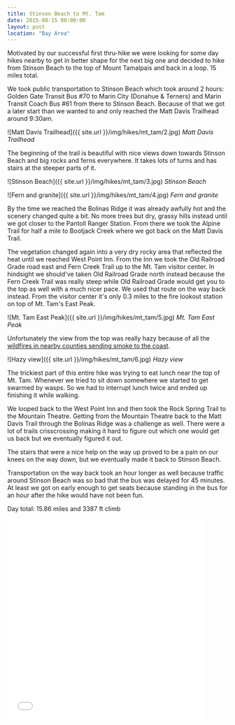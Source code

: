 ```yaml
---
title: Stinson Beach to Mt. Tam
date: 2015-08-15 00:00:00
layout: post
location: "Bay Area"
---
```

Motivated by our successful first thru-hike we were looking for some day hikes nearby to get in better shape for the next big one and decided to hike from Stinson Beach
to the top of Mount Tamalpais and back in a loop. 15 miles total.

We took public transportation to Stinson Beach which took around 2 hours: Golden Gate Transit Bus #70 to Marin City (Donahue & Terners) and Marin Transit Coach Bus #61 from there to Stinson Beach.
Because of that we got a later start than we wanted to and only reached the Matt Davis Trailhead around 9:30am.

<!--more-->

![Matt Davis Trailhead]({{ site.url }}/img/hikes/mt_tam/2.jpg)
*Matt Davis Trailhead*

The beginning of the trail is beautiful with nice views down towards Stinson Beach and big rocks and ferns everywhere. It takes lots of turns and has stairs at the steeper parts of it.

![Stinson Beach]({{ site.url }}/img/hikes/mt_tam/3.jpg)
*Stinson Beach*

![Fern and granite]({{ site.url }}/img/hikes/mt_tam/4.jpg)
*Fern and granite*

By the time we reached the Bolinas Ridge it was already awfully hot and the scenery changed quite a bit. No more trees but dry, grassy hills instead until we got closer to the Pantoll Ranger
Station. From there we took the Alpine Trail for half a mile to Bootjack Creek where we got back on the Matt Davis Trail.

The vegetation changed again into a very dry rocky area that reflected the heat until we reached West Point Inn. From the Inn we took the Old Railroad Grade road east and Fern Creek Trail
up to the Mt. Tam visitor center. In hindsight we should've taken Old Railroad Grade north instead because the Fern Creek Trail was really steep while Old Railroad Grade would get you to
the top as well with a much nicer pace. We used that route on the way back instead. From the visitor center it's only 0.3 miles to the fire lookout station on top of Mt. Tam's East Peak.

![Mt. Tam East Peak]({{ site.url }}/img/hikes/mt_tam/5.jpg)
*Mt. Tam East Peak*

Unfortunately the view from the top was really hazy because of all the [wildfires in nearby counties sending smoke to the coast](http://www.sfgate.com/bayarea/article/Wildfires-send-choking-smoke-rolling-across-Bay-6446550.php).

![Hazy view]({{ site.url }}/img/hikes/mt_tam/6.jpg)
*Hazy view*

The trickiest part of this entire hike was trying to eat lunch near the top of Mt. Tam. Whenever we tried to sit down somewhere we started to get swarmed by wasps. So we had to interrupt lunch
twice and ended up finishing it while walking.

We looped back to the West Point Inn and then took the Rock Spring Trail to the Mountain Theatre. Getting from the Mountain Theatre back to the Matt Davis Trail through the Bolinas Ridge was a
challenge as well. There were a lot of trails crisscrossing making it hard to figure out which one would get us back but we eventually figured it out.

The stairs that were a nice help on the way up proved to be a pain on our knees on the way down, but we eventually made it back to Stinson Beach.

Transportation on the way back took an hour longer as well because traffic around Stinson Beach was so bad that the bus was delayed for 45 minutes. At least we got on early enough to get seats
because standing in the bus for an hour after the hike would have not been fun.

Day total: 15.86 miles and 3387 ft climb

<iframe id="mapmyfitness_route" src="//snippets.mapmycdn.com/routes/view/embedded/814251287?width=600&height=400&&line_color=E60f0bdb&rgbhex=DB0B0E&distance_markers=1&unit_type=imperial&map_mode=SATELLITE&last_updated=2015-08-20T18:29:31-07:00" height="460px" width="90%" frameborder="0"></iframe>